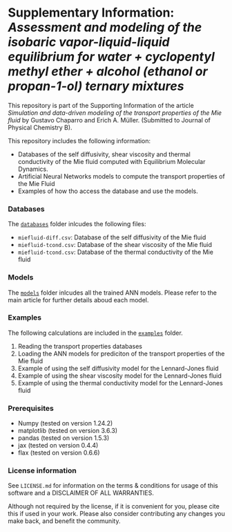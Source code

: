 # Supplementary Information: *Assessment and modeling of the isobaric vapor-liquid-liquid equilibrium for water + cyclopentyl methyl ether + alcohol (ethanol or propan-1-ol) ternary mixtures*

This repository is part of the Supporting Information of the article *Simulation and data-driven modeling of the transport properties of the Mie fluid* by Gustavo Chaparro and Erich A. Müller. (Submitted to Journal of Physical Chemistry B).

This repository includes the following information:
- Databases of the self diffusivity, shear viscosity and thermal conductivity of the Mie fluid computed with Equilibrium Molecular Dynamics.
- Artificial Neural Networks models to compute the transport properties of the Mie Fluid
- Examples of how tho access the database and use the models.


### Databases

The [``databases``](./databases) folder inlcudes the following files:
- `miefluid-diff.csv`: Database of the self diffusivity of the Mie fluid
- `miefluid-tcond.csv`: Database of the shear viscosity of the Mie fluid
- `miefluid-tcond.csv`: Database of the thermal conductivity of the Mie fluid

### Models

The [``models``](./models) folder inlcudes all the trained ANN models. Please refer to the main article for further details aboud each model.

### Examples

The following calculations are included in the [``examples``](./examples) folder.

1. Reading the transport properties databases
2. Loading the ANN models for prediciton of the transport properties of the Mie fluid
3. Example of using the self diffusivity model for the Lennard-Jones fluid
4. Example of using the shear viscosity model for the Lennard-Jones fluid
5. Example of using the thermal conductivity model for the Lennard-Jones fluid

### Prerequisites

- Numpy (tested on version 1.24.2)
- matplotlib (tested on version 3.6.3)
- pandas (tested on version 1.5.3)
- jax (tested on version 0.4.4)
- flax (tested on version 0.6.6)

### License information

See ``LICENSE.md`` for information on the terms & conditions for usage of this software and a DISCLAIMER OF ALL WARRANTIES.

Although not required by the license, if it is convenient for you, please cite this if used in your work. Please also consider contributing any changes you make back, and benefit the community.